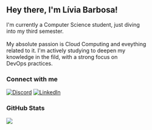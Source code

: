 ## Hey there, I'm Lívia Barbosa!

I'm currently a Computer Science student, just diving <br>
into my third semester. <br> <br>
My absolute passion is Cloud Computing and eveything <br>
related to it. I'm actively studying to deepen my <br>
knowledge in the fild, with a strong focus on <br>
DevOps practices.


### Connect with me
[![Discord](https://img.shields.io/badge/Discord-%237289DA.svg?logo=discord&logoColor=white)](https://discord.gg/chendoie) [![LinkedIn](https://img.shields.io/badge/LinkedIn-%230077B5.svg?logo=linkedin&logoColor=white)](https://linkedin.com/in/liviamrbarbosa) 

### GitHub Stats
![](https://github-readme-stats.vercel.app/api?username=livmrb&theme=apprentice&hide_border=false&include_all_commits=false&count_private=false)<br/>
